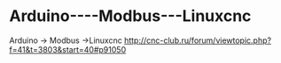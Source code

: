 Arduino----Modbus---Linuxcnc
============================

Arduino -> Modbus ->Linuxcnc
http://cnc-club.ru/forum/viewtopic.php?f=41&t=3803&start=40#p91050
